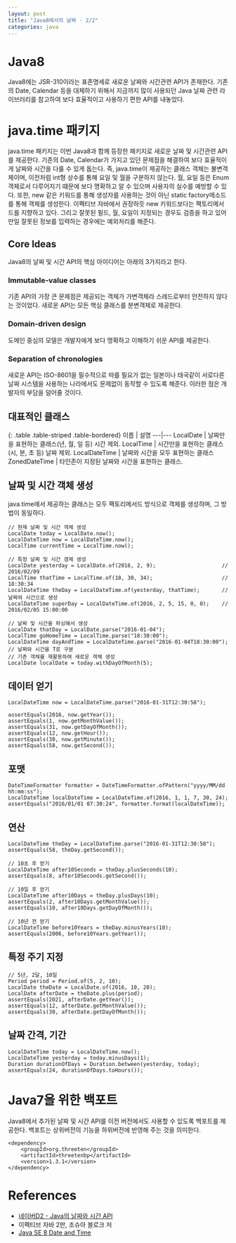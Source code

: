 ```yaml
---
layout: post
title: "Java8에서의 날짜 - 2/2"
categories: java
---
```


# Java8
Java8에는 JSR-310이라는 표존명세로 새로운 날짜와 시간관련 API가 존재한다. 기존의 Date, Calendar 등을 대체하기 위해서 지금까지 많이 사용되던 Java 날짜 관련 라이브러리를 참고하여 보다 효율적이고 사용하기 편한 API를 내놓았다.

# java.time 패키지
java.time 패키지는 이번 Java8과 함께 등장한 패키지로 새로운 날짜 및 시간관련 API를 제공한다. 기존의 Date, Calendar가 가지고 있던 문제점을 해결하여 보다 효율적이게 날짜와 시간을 다룰 수 있게 돕는다. 즉, java.time이 제공하는 클래스 객체는 불변객체이며, 이전처럼 int형 상수를 통해 요일 및 월을 구분하지 않는다. 월, 요일 등은 Enum 객체로서 다루어지기 떄문에 보다 명확하고 알 수 있으며 사용자의 실수를 예방할 수 있다. 또한, new 같은 키워드를 통해 생성자를 사용하는 것이 아닌 static factory메소드를 통해 객체를 생성한다. 이펙티브 자바에서 권장하듯 new 키워드보다는 팩토리메서드를 지향하고 있다. 그리고 잘못된 필드, 월, 요일이 지정되는 경우도 검증을 하고 있어 만일 잘못된 정보를 입력하는 경우에는 예외처리를 해준다.

## Core Ideas
Java8의 날짜 및 시간 API의 핵심 아이디어는 아래의 3가지라고 한다.

### Immutable-value classes
기존 API의 가장 큰 문제점은 제공되는 객체가 가변객체라 스레드로부터 안전하지 않다는 것이었다. 새로운 API는 모든 핵심 클래스를 분변객체로 제공한다.

### Domain-driven design
도메인 중심의 모델은 개발자에게 보다 명확하고 이해하기 쉬운 API를 제공한다.

### Separation of chronologies
새로운 API는 ISO-8601을 필수적으로 따를 필요가 없는 일본이나 태국같이 서로다른 날짜 시스템을 사용하는 나라에서도 문제없이 동작할 수 있도록 해준다. 이러한 점은 개발자의 부담을 덜어줄 것이다.


## 대표적인 클래스

{: .table .table-striped .table-bordered}
이름 | 설명
---|---
LocalDate | 날짜만을 표현하는 클래스(년, 월, 일 등) 시간 제외.
LocalTime | 시간만을 표현하는 클래스(시, 분, 초 등) 날짜 제외.
LocalDateTime | 날짜와 시간을 모두 표현하는 클래스
ZonedDateTime | 타인존이 지정된 날짜와 시간을 표현하는 클래스.

## 날짜 및 시간 객체 생성
java.time에서 제공하는 클래스는 모두 팩토리메서드 방식으로 객체를 생성하며, 그 방법이 동일하다.

	// 현재 날짜 및 시간 객체 생성
	LocalDate today = LocalDate.now();
	LocalDateTime now = LocalDateTime.now();
	LocalTime currentTime = LocalTime.now();

	// 특정 날짜 및 시간 갱체 생성
	LocalDate yesterday = LocalDate.of(2016, 2, 9);						// 2016/02/09
	LocalTime thatTime = LocalTime.of(18, 30, 34);						// 18:30:34
	LocalDateTime theDay = LocalDateTime.of(yesterday, thatTime);		// 날짜와 시간으로 생성
	LocalDateTime superDay = LocalDateTime.of(2016, 2, 5, 15, 0, 0);	// 2016/02/05 15:00:00
	
	// 날짜 및 시간을 파싱해서 생성
	LocalDate thatDay = LocalDate.parse("2016-01-04");
	LocalTime goHomeTime = LocalTime.parse("18:30:00");
	LocalDateTime dayAndTime = LocalDateTime.parse("2016-01-04T18:30:00");	// 날짜와 시간을 T로 구분
	// 기존 객체를 재활용하여 새로운 객체 생성
	LocalDate localDate = today.withDayOfMonth(5);

## 데이터 얻기

	LocalDateTime now = LocalDateTime.parse("2016-01-31T12:30:58");
	
	assertEquals(2016, now.getYear());
	assertEquals(1, now.getMonthValue());
	assertEquals(31, now.getDayOfMonth());
	assertEquals(12, now.getHour());
	assertEquals(30, now.getMinute());
	assertEquals(58, now.getSecond());

## 포맷

	DateTimeFormatter formatter = DateTimeFormatter.ofPattern("yyyy/MM/dd hh:mm:ss");
	LocalDateTime localDateTime = LocalDateTime.of(2016, 1, 1, 7, 30, 24);
	assertEquals("2016/01/01 07:30:24", formatter.format(localDateTime));

## 연산

	LocalDateTime theDay = LocalDateTime.parse("2016-01-31T12:30:58");
	assertEquals(58, theDay.getSecond());
	
	// 10초 후 얻기
	LocalDateTime after10Seconds = theDay.plusSeconds(10);
	assertEquals(8, after10Seconds.getSecond());
	
	// 10일 후 얻기
	LocalDateTime after10Days = theDay.plusDays(10);
	assertEquals(2, after10Days.getMonthValue());
	assertEquals(10, after10Days.getDayOfMonth());
	
	// 10년 전 얻기
	LocalDateTime before10Years = theDay.minusYears(10);
	assertEquals(2006, before10Years.getYear());

## 특정 주기 지정

	// 5년, 2달, 10일
	Period period = Period.of(5, 2, 10);
	LocalDate theDate = LocalDate.of(2016, 10, 20);
	LocalDate afterDate = theDate.plus(period);
	assertEquals(2021, afterDate.getYear());
	assertEquals(12, afterDate.getMonthValue());
	assertEquals(30, afterDate.getDayOfMonth());
	
## 날짜 간격, 기간

	LocalDateTime today = LocalDateTime.now();
	LocalDateTime yesterday = today.minusDays(1);
	Duration durationOfDays = Duration.between(yesterday, today);
	assertEquals(24, durationOfDays.toHours());
	
	
# Java7을 위한 백포트
Java8에서 추가된 날짜 및 시간 API를 이전 버전에서도 사용할 수 있도록 백포트를 제공한다. 백포트는 상위버전의 기능을 하위버전에 반영해 주는 것을 의미한다.

	<dependency>
	    <groupId>org.threeten</groupId>
	    <artifactId>threetenbp</artifactId>
	    <version>1.3.1</version>
	</dependency>


# References
- [네이버D2 - Java의 날짜와 시간 API](http://d2.naver.com/helloworld/645609)
- 이펙티브 자바 2판, 조슈아 블로크 저
- [Java SE 8 Date and Time](http://www.oracle.com/technetwork/articles/java/jf14-date-time-2125367.html)
